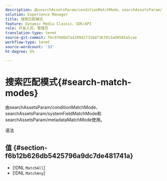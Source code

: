 ```yaml
---
description: 由searchAssetsParam/conditionMatchMode、searchAssetsParam/systemFieldMatchMode和searchAssetsParam/metadataMatchMode使用。
solution: Experience Manager
title: 搜索匹配模式
feature: Dynamic Media Classic，SDK/API
role: 开发人员，管理员
translation-type: tm+mt
source-git-commit: f6c97606d7a4209427316d7367013ad9585a5cae
workflow-type: tm+mt
source-wordcount: '33'
ht-degree: 6%

---
```



# 搜索匹配模式{#search-match-modes}

由searchAssetsParam/conditionMatchMode、searchAssetsParam/systemFieldMatchMode和searchAssetsParam/metadataMatchMode使用。

语法

## 值 {#section-f6b12b626db5425796a9dc7de481741a}

* [!DNL `MatchAll`]
* [!DNL `MatchAny`]


